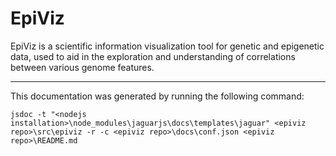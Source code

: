 EpiViz
======

EpiViz is a scientific information visualization tool for genetic and epigenetic data, used to aid in the exploration and understanding of correlations between various genome features.

---

This documentation was generated by running the following command:
```
jsdoc -t "<nodejs installation>\node_modules\jaguarjs\docs\templates\jaguar" <epiviz repo>\src\epiviz -r -c <epiviz repo>\docs\conf.json <epiviz repo>\README.md
```
